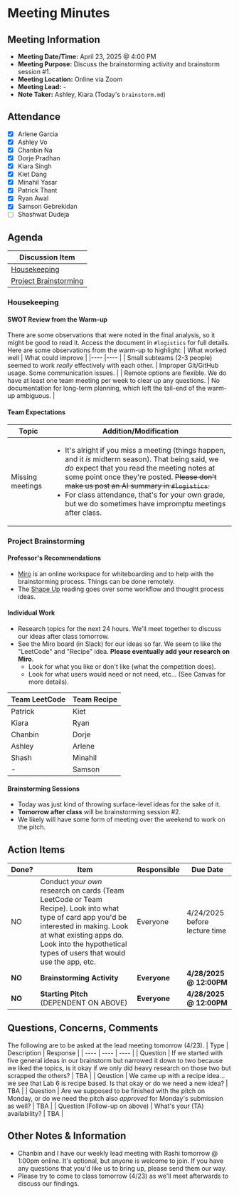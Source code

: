 # Meeting Minutes
## Meeting Information
- **Meeting Date/Time:** April 23, 2025 @ 4:00 PM
- **Meeting Purpose:** Discuss the brainstorming activity and brainstorm session #1.
- **Meeting Location:** Online via Zoom
- **Meeting Lead:** -
- **Note Taker:** Ashley, Kiara (Today's `brainstorm.md`)

## Attendance
- [X] Arlene Garcia
- [X] Ashley Vo
- [X] Chanbin Na
- [X] Dorje Pradhan
- [X] Kiara Singh
- [X] Kiet Dang
- [X] Minahil Yasar
- [X] Patrick Thant
- [X] Ryan Awal
- [X] Samson Gebrekidan
- [ ] Shashwat Dudeja

## Agenda
| Discussion Item |
| ---- |
| [Housekeeping](#housekeeping) |
| [Project Brainstorming](#project-brainstorming) |

### Housekeeping
#### SWOT Review from the Warm-up
There are some observations that were noted in the final analysis, so it might be good to read it. Access the document in `#logistics` for full details. Here are some observations from the warm-up to highlight:
| What worked well | What could improve |
|---- |---- |
| Small subteams (2-3 people) seemed to work *really* effectively with each other. | Improper Git/GitHub usage. Some communication issues. |
| Remote options are flexible. We do have at least one team meeting per week to clear up any questions. | No documentation for long-term planning, which left the tail-end of the warm-up ambiguous. |

#### Team Expectations
| Topic | Addition/Modification | 
| ---- | ---- |
| Missing meetings | <ul><li>It's alright if you miss a meeting (things happen, and it *is* midterm season). That being said, we *do* expect that you read the meeting notes at some point once they're posted. ~~Please don't make us post an AI summary in `#logistics`.~~</li><li>For class attendance, that's for your own grade, but we do sometimes have impromptu meetings after class.</li></ul>|

### Project Brainstorming
#### Professor's Recommendations
- [Miro](https://miro.com/) is an online workspace for whiteboarding and to help with the brainstorming process. Things can be done remotely.
- The [Shape Up](https://basecamp.com/shapeup) reading goes over some workflow and thought process ideas.

#### Individual Work
- Research topics for the next 24 hours. We'll meet together to discuss our ideas after class tomorrow. 
- See the Miro board (in Slack) for our ideas so far. We seem to like the "LeetCode" and "Recipe" idea. **Please eventually add your research on Miro**.
  - Look for what you like or don't like (what the  competition does).
  - Look for what users would need or not need, etc... (See Canvas for more details).

| Team LeetCode | Team Recipe |
| ---- | ---- |
| Patrick | Kiet |
| Kiara | Ryan |
| Chanbin | Dorje | 
| Ashley | Arlene | 
| Shash | Minahil |  
| - | Samson | 

#### Brainstorming Sessions
- Today was just kind of throwing surface-level ideas for the sake of it.
- **Tomorrow after class** will be brainstorming session #2.
- We likely will have some form of meeting over the weekend to work on the pitch.

## Action Items
| Done? | Item | Responsible | Due Date |
| ----  | ---- | ----        | ----     |
| NO | Conduct *your own* research on cards (Team LeetCode or Team Recipe). Look into what type of card app you'd be interested in making. Look at what existing apps do. Look into the hypothetical types of users that would use the app, etc. | Everyone | 4/24/2025 before lecture time |
| **NO** | **Brainstorming Activity** | **Everyone** | **4/28/2025 @ 12:00PM** |
| **NO** | **Starting Pitch** (DEPENDENT ON ABOVE) | **Everyone** | **4/28/2025 @ 12:00PM** |

## Questions, Concerns, Comments
The following are to be asked at the lead meeting tomorrow (4/23).
| Type | Description | Response |
| ---- | ---- | ---- |
| Question | If we started with five general ideas in our brainstorm but narrowed it down to two because we liked the topics, is it okay if we only did heavy research on those two but scrapped the others? | TBA |
| Qeustion | We came up with a recipe idea... we see that Lab 6 is recipe based.  Is that okay or do we need a new idea? | TBA |
| Question | Are we supposed to be finished with the pitch on Monday, or do we need the pitch also *approved* for Monday's submission as well? | TBA |
| Question (Follow-up on above) | What's your (TA) availability? | TBA |

## Other Notes & Information
- Chanbin and I have our weekly lead meeting with Rashi tomorrow @ 1:00pm online. It's optional, but anyone is welcome to join. If you have any questions that you'd like us to bring up, please send them our way.
- Please try to come to class tomorrow (4/23) as we'll meet afterwards to discuss our findings.
